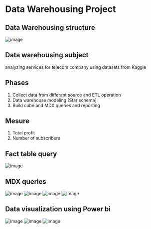 # Data Warehousing Project


## Data Warehousing structure
![image](https://user-images.githubusercontent.com/64374947/120225527-af07fb80-c245-11eb-84a6-f3143d3d373e.png)

## Data warehousing subject
analyzing services for telecom company using datasets from Kaggle

## Phases
1. Collect data from differant source and ETL operation
2. Data warehouse modeling [Star schema]
3. Build cube and MDX queries and reporting

## Mesure
1. Total profit
2. Number of subscribers

## Fact table query
![image](https://user-images.githubusercontent.com/64374947/120225989-951ae880-c246-11eb-819d-974cc8ac9121.png)


## MDX queries
![image](https://user-images.githubusercontent.com/64374947/120226193-03f84180-c247-11eb-9539-10fb9e9bb0ad.png)
![image](https://user-images.githubusercontent.com/64374947/120226240-1bcfc580-c247-11eb-860d-028e9a815282.png)
![image](https://user-images.githubusercontent.com/64374947/120226276-3013c280-c247-11eb-98b2-a1a8f32254fe.png)
![image](https://user-images.githubusercontent.com/64374947/120226343-4ae63700-c247-11eb-9d64-f02a0fec3f41.png)

## Data visualization using Power bi
![image](https://user-images.githubusercontent.com/64374947/120226632-d9f34f00-c247-11eb-9b76-daa48d4ff372.png)
![image](https://user-images.githubusercontent.com/64374947/120226600-cf38ba00-c247-11eb-8273-028c9383c59b.png)
![image](https://user-images.githubusercontent.com/64374947/120226578-c47e2500-c247-11eb-894e-1cb497a6026f.png)



